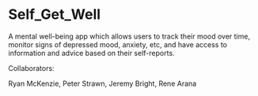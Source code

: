 # Self_Get_Well
A mental well-being app which allows users to track their mood over time, monitor signs of depressed mood, anxiety, etc, and have access to information and advice based on their self-reports.

Collaborators:

Ryan McKenzie,
Peter Strawn,
Jeremy Bright,
Rene Arana
